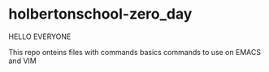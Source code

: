 # holbertonschool-zero_day

HELLO EVERYONE

This repo onteins files with commands basics commands to use on EMACS and VIM
